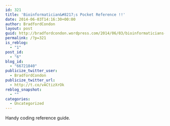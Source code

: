 ```yaml
---
id: 321
title: 'Bioinformatician&#8217;s Pocket Reference !!'
date: 2014-06-03T14:16:30+00:00
author: BradfordCondon
layout: post
guid: http://bradfordcondon.wordpress.com/2014/06/03/bioinformaticians-pocket-reference/
permalink: /?p=321
is_reblog:
  - "1"
post_id:
  - "6"
blog_id:
  - "66721840"
publicize_twitter_user:
  - BradfordCondon
publicize_twitter_url:
  - http://t.co/vACtizXrOk
reblog_snapshot:
  - ""
categories:
  - Uncategorized
---
```

Handy coding reference guide.